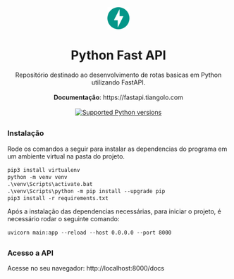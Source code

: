 <div align="center">
<a href="https://fastapi.tiangolo.com" target="_blank" rel="noreferrer"> <img src="https://raw.githubusercontent.com/devicons/devicon/master/icons/fastapi/fastapi-original.svg" alt="FastAPI" height="50" width="50"/> </a>

# Python Fast API 
</div>

<p align="center">
Repositório destinado ao desenvolvimento de rotas basicas em Python utilizando FastAPI. 
<br>
<br>
  <strong>Documentação</strong>: https://fastapi.tiangolo.com
<br>
<br>
<a href="https://pypi.org/project/fastapi" target="_blank">
    <img src="https://img.shields.io/pypi/pyversions/fastapi.svg?color=%2334D058" alt="Supported Python versions">
</a>
</p>

##
### Instalação

Rode os comandos a seguir para instalar as dependencias do programa em um ambiente virtual na pasta do projeto.

```
pip3 install virtualenv
python -m venv venv
.\venv\Scripts\activate.bat
.\venv\Scripts\python -m pip install --upgrade pip
pip3 install -r requirements.txt
```

Após a instalação das dependencias necessárias, para iniciar o projeto, é necessário rodar o seguinte comando:

```
uvicorn main:app --reload --host 0.0.0.0 --port 8000
```


##
### Acesso a API
Acesse no seu navegador: http://localhost:8000/docs
